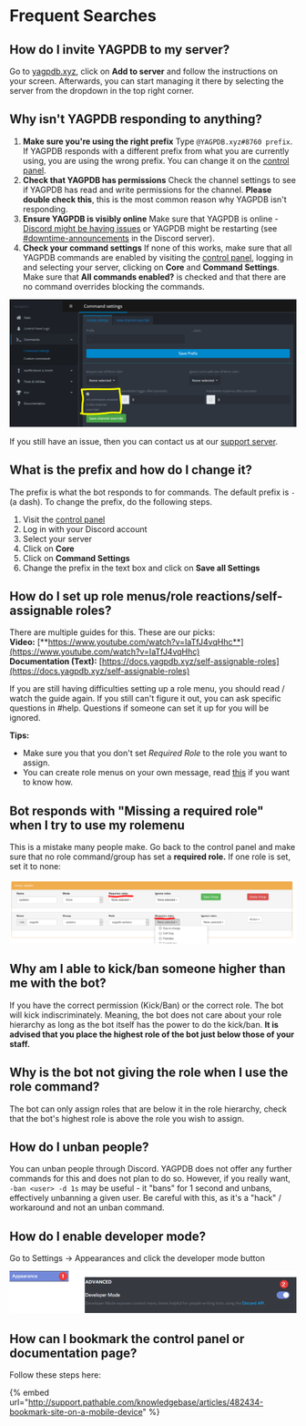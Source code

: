 # Frequent Searches

## How do I invite YAGPDB to my server?

Go to [yagpdb.xyz](https://yagpdb.xyz/), click on **Add to server** and follow the instructions on your screen. Afterwards, you can start managing it there by selecting the server from the dropdown in the top right corner. 

## Why isn't YAGPDB responding to anything?

1. **Make sure you're using the right prefix**  Type `@YAGPDB.xyz#8760 prefix`. If YAGPDB responds with a different prefix from what you are currently using, you are using the wrong prefix. You can change it on the [control panel](https://yagpdb.xyz/manage). 
2. **Check that YAGPDB has permissions**  Check the channel settings to see if YAGPDB has read and write permissions for the channel. **Please double check this**, this is the most common reason why YAGPDB isn't responding.  
3.  **Ensure YAGPDB is visibly online** Make sure that YAGPDB is online - [Discord might be having issues](https://status.discordapp.com/) or YAGPDB might be restarting \(see [\#downtime-announcements](https://discordapp.com/channels/166207328570441728/465887983657287686) in the Discord server\). 
4. **Check your command settings**  If none of this works, make sure that all YAGPDB commands are enabled by visiting the [control panel](https://yagpdb.xyz/), logging in and selecting your server, clicking on **Core** and **Command Settings**. Make sure that **All commands enabled?** is checked and that there are no command overrides blocking the commands.

![](../.gitbook/assets/unknown%20%281%29.png)

If you still have an issue, then you can contact us at our [support server](https://discordapp.com/invite/0vYlUK2XBKldPSMY). 

## What is the prefix and how do I change it?

The prefix is what the bot responds to for commands. The default prefix is `-` \(a dash\). To change the prefix, do the following steps.

1. Visit the [control panel](https://yagpdb.xyz/manage)  
2. Log in with your Discord account  
3. Select your server  
4. Click on **Core**  
5. Click on **Command Settings**  
6. Change the prefix in the text box and click on **Save all Settings**

## How do I set up role menus/role reactions/self-assignable roles?

There are multiple guides for this. These are our picks:   
**Video:** [**https://www.youtube.com/watch?v=IaTfJ4vqHhc**](https://www.youtube.com/watch?v=IaTfJ4vqHhc)  
**Documentation \(Text\):** [https://docs.yagpdb.xyz/self-assignable-roles](https://docs.yagpdb.xyz/self-assignable-roles) 

If you are still having difficulties setting up a role menu, you should read / watch the guide again. If you still can't figure it out, you can ask specific questions in \#help. Questions if someone can set it up for you will be ignored. 

**Tips:**

* Make sure you that you don't set _Required Role_ to the role you want to assign.
* You can create role menus on your own message, read [this](https://docs.yagpdb.xyz/self-assignable-roles#custom-message) if you want to know how.

## Bot responds with "Missing a required role" when I try to use my rolemenu

This is a mistake many people make. Go back to the control panel and make sure that no role command/group has set a **required role.** If one role is set, set it to none:

![](../.gitbook/assets/rolee.PNG)

## Why am I able to kick/ban someone higher than me with the bot?

If you have the correct permission \(Kick/Ban\) or the correct role. The bot will kick indiscriminately. Meaning, the bot does not care about your role hierarchy as long as the bot itself has the power to do the kick/ban. **It is advised that you place the highest role of the bot just below those of your staff.**

## Why is the bot not giving the role when I use the role command?

The bot can only assign roles that are below it in the role hierarchy, check that the bot's highest role is above the role you wish to assign.

## How do I unban people?

You can unban people through Discord. YAGPDB does not offer any further commands for this and does not plan to do so. However, if you really want, `-ban <user> -d 1s` may be useful - it "bans" for 1 second and unbans, effectively unbanning a given user. Be careful with this, as it's a "hack" / workaround and not an unban command.

## How do I enable developer mode?

Go to Settings -&gt; Appearances and click the developer mode button

![](../.gitbook/assets/qq5mghr.png)

## How can I bookmark the control panel or documentation page?

Follow these steps here:

{% embed url="http://support.pathable.com/knowledgebase/articles/482434-bookmark-site-on-a-mobile-device" %}





